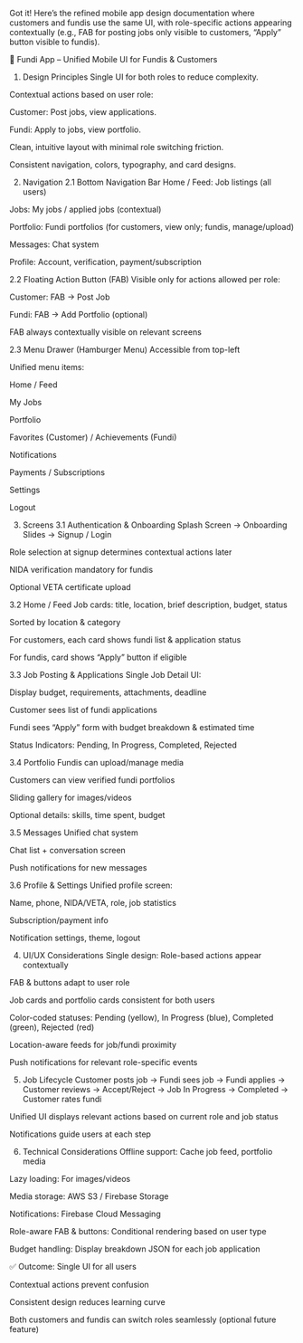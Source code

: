 Got it! Here’s the refined mobile app design documentation where customers and fundis use the same UI, with role-specific actions appearing contextually (e.g., FAB for posting jobs only visible to customers, “Apply” button visible to fundis).

📱 Fundi App – Unified Mobile UI for Fundis & Customers

1. Design Principles
Single UI for both roles to reduce complexity.


Contextual actions based on user role:


Customer: Post jobs, view applications.


Fundi: Apply to jobs, view portfolio.


Clean, intuitive layout with minimal role switching friction.


Consistent navigation, colors, typography, and card designs.



2. Navigation
2.1 Bottom Navigation Bar
Home / Feed: Job listings (all users)


Jobs: My jobs / applied jobs (contextual)


Portfolio: Fundi portfolios (for customers, view only; fundis, manage/upload)


Messages: Chat system


Profile: Account, verification, payment/subscription


2.2 Floating Action Button (FAB)
Visible only for actions allowed per role:


Customer: FAB → Post Job


Fundi: FAB → Add Portfolio (optional)


FAB always contextually visible on relevant screens


2.3 Menu Drawer (Hamburger Menu)
Accessible from top-left


Unified menu items:


Home / Feed


My Jobs


Portfolio


Favorites (Customer) / Achievements (Fundi)


Notifications


Payments / Subscriptions


Settings


Logout



3. Screens
3.1 Authentication & Onboarding
Splash Screen → Onboarding Slides → Signup / Login


Role selection at signup determines contextual actions later


NIDA verification mandatory for fundis


Optional VETA certificate upload



3.2 Home / Feed
Job cards: title, location, brief description, budget, status


Sorted by location & category


For customers, each card shows fundi list & application status


For fundis, card shows “Apply” button if eligible



3.3 Job Posting & Applications
Single Job Detail UI:


Display budget, requirements, attachments, deadline


Customer sees list of fundi applications


Fundi sees “Apply” form with budget breakdown & estimated time


Status Indicators: Pending, In Progress, Completed, Rejected



3.4 Portfolio
Fundis can upload/manage media


Customers can view verified fundi portfolios


Sliding gallery for images/videos


Optional details: skills, time spent, budget



3.5 Messages
Unified chat system


Chat list + conversation screen


Push notifications for new messages



3.6 Profile & Settings
Unified profile screen:


Name, phone, NIDA/VETA, role, job statistics


Subscription/payment info


Notification settings, theme, logout



4. UI/UX Considerations
Single design: Role-based actions appear contextually


FAB & buttons adapt to user role


Job cards and portfolio cards consistent for both users


Color-coded statuses: Pending (yellow), In Progress (blue), Completed (green), Rejected (red)


Location-aware feeds for job/fundi proximity


Push notifications for relevant role-specific events



5. Job Lifecycle
Customer posts job → Fundi sees job → Fundi applies → Customer reviews → Accept/Reject →
Job In Progress → Completed → Customer rates fundi

Unified UI displays relevant actions based on current role and job status


Notifications guide users at each step



6. Technical Considerations
Offline support: Cache job feed, portfolio media


Lazy loading: For images/videos


Media storage: AWS S3 / Firebase Storage


Notifications: Firebase Cloud Messaging


Role-aware FAB & buttons: Conditional rendering based on user type


Budget handling: Display breakdown JSON for each job application



✅ Outcome:
Single UI for all users


Contextual actions prevent confusion


Consistent design reduces learning curve


Both customers and fundis can switch roles seamlessly (optional future feature)





